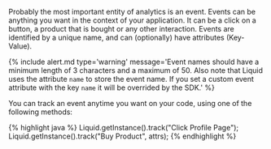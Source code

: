 
Probably the most important entity of analytics is an event. Events can be anything you want in the context of your application. It can be a click on a button, a product that is bought or any other interaction. Events are identified by a unique name, and can (optionally) have attributes (Key-Value).

{% include alert.md type='warning' message='Event names should have a minimum length of 3 characters and a maximum of 50. Also note that Liquid uses the attribute `name` to store the event name. If you set a custom event attribute with the key `name` it will be overrided by the SDK.' %}

You can track an event anytime you want on your code, using one of the following methods:

{% highlight java %}
Liquid.getInstance().track("Click Profile Page");
Liquid.getInstance().track("Buy Product", attrs);
{% endhighlight %}
